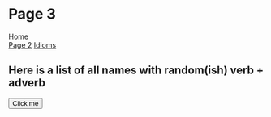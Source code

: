 <h1>Page 3 </h1>
<p> 
  <a href="index.html">Home</a> <br> 
  <a href="page2.html">Page 2</a>
  <a href="Idioms.html">Idioms</a>
</p>

<h2>Here is a list of all names with random(ish) verb + adverb</h2>

<button onclick="makeSentence()">Click me</button>

<p id="demo"></p>

<script>
function makeSentence() {
var person = {
    names: [ "Brian","Betty","Fiona", "Freddy", "Mini", "Marvin", "Alice", "Bob", "Jane", "Arthur", "Vincent", "Amy", "He", "She" ],
    verbs: [ "speaks", "eats", "runs", "walks", "drinks" ],
    adverbs: ["slowly", "quickly", "nicely", "noisily", "a lot", "a little", "rarely" ]
    };
    
 var i
 var text ="";
 for (i=0; i <person.names.length; i++) {
    name = person.names[Math.floor(Math.random() * person.names.length)];
    verb = person.verbs[Math.floor(Math.random() * person.verbs.length)];
    adv = person.adverbs[Math.floor(Math.random() * person.adverbs.length)];
    
    text += name + " " + verb + " " + adv + "<br>";
    
    document.getElementById("demo").innerHTML = text; 
  }

}
</script>

